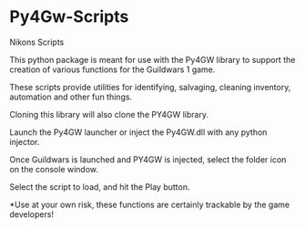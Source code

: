 # Py4Gw-Scripts
Nikons Scripts

This python package is meant for use with the Py4GW library to support the creation of various functions for the Guildwars 1 game.

These scripts provide utilities for identifying, salvaging, cleaning inventory, automation and other fun things.

Cloning this library will also clone the PY4GW library.

Launch the Py4GW launcher or inject the Py4GW.dll with any python injector.

Once Guildwars is launched and PY4GW is injected, select the folder icon on the console window.

Select the script to load, and hit the Play button.

*Use at your own risk, these functions are certainly trackable by the game developers!
